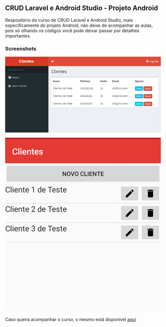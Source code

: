 <h2>CRUD Laravel e Android Studio - Projeto Android</h2>

<p>Respositório do curso de CRUD Laravel e Android Studio, mais especificamente do projeto Android, não deixe de acompanhar as aulas, pois só olhando os códigos você pode deixar passar por detalhes importantes.</p>

<h3>Screenshots</h3>

![Screenshot](screens/screenlv.jpg)

![Screenshot](screens/screenand.jpg)

<p>Caso queira acompanhar o curso, o mesmo está disponível <a href='https://www.youtube.com/playlist?list=PLssIKrX2yyQHCAIpPExVlnqcLP4j03SuA'>aqui</a></p>